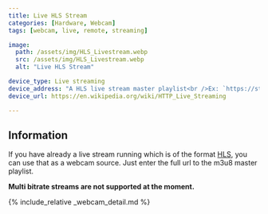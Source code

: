 ```yaml
---
title: Live HLS Stream
categories: [Hardware, Webcam]
tags: [webcam, live, remote, streaming]

image:
  path: /assets/img/HLS_Livestream.webp
  src: /assets/img/HLS_Livestream.webp
  alt: "Live HLS Stream"

device_type: Live streaming
device_address: "A HLS live stream master playlist<br />Ex: `https://stream.server.com/camera/live.m3u8`"
device_url: https://en.wikipedia.org/wiki/HTTP_Live_Streaming

---
```


## Information

If you have already a live stream running which is of the format [HLS](https://en.wikipedia.org/wiki/HTTP_Live_Streaming), you can use that as a webcam source. Just enter the full url to the m3u8 master playlist.

**Multi bitrate streams are not supported at the moment.**

{% include_relative _webcam_detail.md %}
